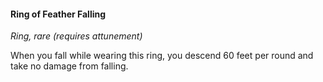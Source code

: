 #### Ring of Feather Falling

*Ring, rare (requires attunement)*

When you fall while wearing this ring, you descend 60 feet per round and take no damage from falling.

